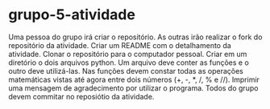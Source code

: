 # grupo-5-atividade

Uma pessoa do grupo irá criar o repositório.
As outras irão realizar o fork do repositório da atividade.
Criar um README com o detalhamento da atividade.
Clonar o repositório para o computador pessoal.
Criar em um diretório o dois arquivos python.
Um arquivo deve conter as funções e o outro deve utilizá-las.
Nas funções devem constar todas as operações matemáticas vistas até agora entre dois números (+, -, *, /, % e //).
Imprimir uma mensagem de agradecimento por utilizar o programa. 
Todos do grupo devem commitar no reposiótio da atividade.
